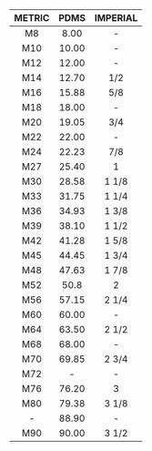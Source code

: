 |METRIC|PDMS|IMPERIAL|
|:--:|:--:|:--:
|M8|8.00|-|
|M10|10.00|-|
|M12|12.00|-|
|M14|12.70|1/2|
|M16|15.88|5/8|
|M18|18.00|-|
|M20|19.05|3/4|
|M22|22.00|-|
|M24|22.23|7/8|
|M27|25.40|1|
|M30|28.58|1 1/8|
|M33|31.75|1 1/4|
|M36|34.93|1 3/8|
|M39|38.10|1 1/2|
|M42|41.28|1 5/8|
|M45|44.45|1 3/4|
|M48|47.63|1 7/8|
|M52|50.8|2|
|M56|57.15|2 1/4|
|M60|60.00|-|
|M64|63.50|2 1/2|
|M68|68.00|-|
|M70|69.85|2 3/4|
|M72|-|-|
|M76|76.20|3|
|M80|79.38|3 1/8|
|-|88.90|-|
|M90|90.00|3 1/2|
